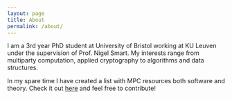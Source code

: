 ```yaml
---
layout: page
title: About
permalink: /about/
---
```


I am a 3rd year PhD student at University of Bristol 
working at KU Leuven under the supervision of Prof. Nigel Smart.
My interests range from multiparty computation, applied cryptography to algorithms and data structures.

In my spare time I have created a list with MPC resources both software and theory. Check it out [here](https://github.com/rdragos/awesome-mpc) and feel free to contribute! 

